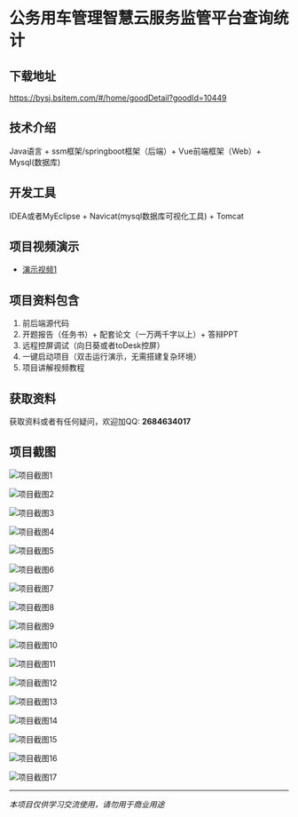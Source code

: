 # 公务用车管理智慧云服务监管平台查询统计

## 下载地址
https://bysj.bsitem.com/#/home/goodDetail?goodId=10449

## 技术介绍
Java语言 + ssm框架/springboot框架（后端）+ Vue前端框架（Web）+ Mysql(数据库)

## 开发工具
IDEA或者MyEclipse + Navicat(mysql数据库可视化工具) + Tomcat

## 项目视频演示
- [演示视频1](https://graduation-images.oss-cn-beijing.aliyuncs.com/videos/828%E5%A5%97ssm%E5%BD%95%E5%83%8F/10449_ssm293%E5%85%AC%E5%8A%A1%E7%94%A8%E8%BD%A6%E7%AE%A1%E7%90%86%E6%99%BA%E6%85%A7%E4%BA%91%E6%9C%8D%E5%8A%A1%E7%9B%91%E7%AE%A1%E5%B9%B3%E5%8F%B0%E6%9F%A5%E8%AF%A2%E7%BB%9F%E8%AE%A1%2Bvue%E5%BD%95%E5%83%8F.mp4)

## 项目资料包含
1. 前后端源代码
2. 开题报告（任务书）+ 配套论文（一万两千字以上）+ 答辩PPT
3. 远程控屏调试（向日葵或者toDesk控屏）
4. 一键启动项目（双击运行演示，无需搭建复杂环境）
5. 项目讲解视频教程

## 获取资料
获取资料或者有任何疑问，欢迎加QQ: **2684634017**

## 项目截图
![项目截图1](https://graduation-images.oss-cn-beijing.aliyuncs.com/图片/10449/毕设论坛项目主图.jpg)

![项目截图2](https://graduation-images.oss-cn-beijing.aliyuncs.com/图片/10449/1.png)

![项目截图3](https://graduation-images.oss-cn-beijing.aliyuncs.com/图片/10449/2.png)

![项目截图4](https://graduation-images.oss-cn-beijing.aliyuncs.com/图片/10449/3.png)

![项目截图5](https://graduation-images.oss-cn-beijing.aliyuncs.com/图片/10449/4.png)

![项目截图6](https://graduation-images.oss-cn-beijing.aliyuncs.com/图片/10449/5.png)

![项目截图7](https://graduation-images.oss-cn-beijing.aliyuncs.com/图片/10449/6.png)

![项目截图8](https://graduation-images.oss-cn-beijing.aliyuncs.com/图片/10449/7.png)

![项目截图9](https://graduation-images.oss-cn-beijing.aliyuncs.com/图片/10449/8.png)

![项目截图10](https://graduation-images.oss-cn-beijing.aliyuncs.com/图片/10449/9.png)

![项目截图11](https://graduation-images.oss-cn-beijing.aliyuncs.com/图片/10449/10.png)

![项目截图12](https://graduation-images.oss-cn-beijing.aliyuncs.com/图片/10449/11.png)

![项目截图13](https://graduation-images.oss-cn-beijing.aliyuncs.com/图片/10449/12.png)

![项目截图14](https://graduation-images.oss-cn-beijing.aliyuncs.com/图片/10449/13.png)

![项目截图15](https://graduation-images.oss-cn-beijing.aliyuncs.com/图片/10449/14.png)

![项目截图16](https://graduation-images.oss-cn-beijing.aliyuncs.com/图片/10449/15.png)

![项目截图17](https://graduation-images.oss-cn-beijing.aliyuncs.com/图片/10449/16.png)

---
*本项目仅供学习交流使用，请勿用于商业用途*
